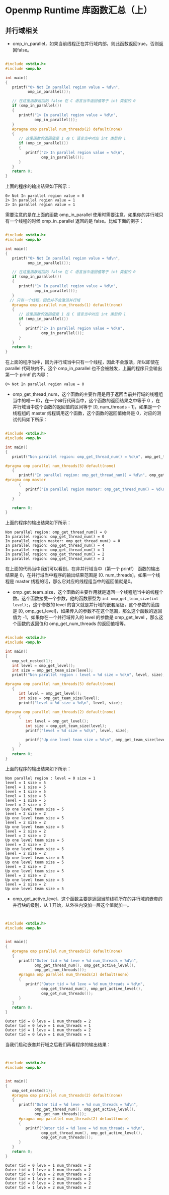 # Openmp Runtime 库函数汇总（上）

## 并行域相关

- omp_in_parallel，如果当前线程正在并行域内部，则此函数返回true，否则返回false。

```c

#include <stdio.h>
#include <omp.h>

int main()
{
   printf("0> Not In parallel region value = %d\n",
          omp_in_parallel());

   // 在这里函数返回的 false 在 C 语言当中返回值等于 int 类型的 0
   if (omp_in_parallel())
   {
      printf("1> In parallel region value = %d\n",
             omp_in_parallel());
   }
   #pragma omp parallel num_threads(2) default(none)
   {
      // 这里函数的返回值是 1 在 C 语言当中对应 int 类型的 1
      if (omp_in_parallel())
      {
         printf("2> In parallel region value = %d\n",
                omp_in_parallel());
      }
   }
   return 0;
}
```

上面的程序的输出结果如下所示：

```shell
0> Not In parallel region value = 0
2> In parallel region value = 1
2> In parallel region value = 1
```

需要注意的是在上面的函数 omp_in_parallel 使用时需要注意，如果你的并行域只有一个线程的时候 omp_in_parallel 返回的是 false。比如下面的例子：

```c

#include <stdio.h>
#include <omp.h>

int main()
{
   printf("0> Not In parallel region value = %d\n",
          omp_in_parallel());

   // 在这里函数返回的 false 在 C 语言当中返回值等于 int 类型的 0
   if (omp_in_parallel())
   {
      printf("1> In parallel region value = %d\n",
             omp_in_parallel());
   }
  // 只有一个线程，因此并不会激活并行域
   #pragma omp parallel num_threads(1) default(none)
   {
      // 这里函数的返回值是 1 在 C 语言当中对应 int 类型的 1
      if (omp_in_parallel())
      {
         printf("2> In parallel region value = %d\n",
                omp_in_parallel());
      }
   }
   return 0;
}
```

在上面的程序当中，因为并行域当中只有一个线程，因此不会激活，所以即使在 parallel 代码块内不，这个 omp_in_parallel 也不会被触发，上面的程序只会输出第一个 printf 的内容：

```shell
0> Not In parallel region value = 0
```

- omp_get_thread_num，这个函数的主要作用是用于返回当前并行域的线程组当中的唯一 ID，在一个串行代码当中，这个函数的返回结果之中等于 0 ，在并行域当中这个函数的返回值的区间等于 [0, num_threads - 1]，如果是一个线程组的 master 线程调用这个函数，这个函数的返回值始终是 0，对应的测试代码如下所示：

```c

#include <stdio.h>
#include <omp.h>

int main()
{
   printf("Non parallel region: omp_get_thread_num() = %d\n", omp_get_thread_num());

#pragma omp parallel num_threads(5) default(none)
   {
      printf("In parallel region: omp_get_thread_num() = %d\n", omp_get_thread_num());
#pragma omp master
      {
         printf("In parallel region master: omp_get_thread_num() = %d\n", omp_get_thread_num());
      }
   }

   return 0;
}
```

上面的程序的输出结果如下所示：

```shell
Non parallel region: omp_get_thread_num() = 0
In parallel region: omp_get_thread_num() = 0
In parallel region master: omp_get_thread_num() = 0
In parallel region: omp_get_thread_num() = 4
In parallel region: omp_get_thread_num() = 1
In parallel region: omp_get_thread_num() = 2
In parallel region: omp_get_thread_num() = 3
```

在上面的代码当中我们可以看到，在非并行域当中（第一个 printf） 函数的输出结果是 0，在并行域当中程序的输出结果范围是 [0. num_threads]，如果一个线程是 master 线程的话，那么它对应的线程组当中的返回值就是0。

- omp_get_team_size，这个函数的主要作用就是返回一个线程组当中的线程个数。这个函数接受一个参数，他的函数原型为 `int omp_get_team_size(int level);`，这个参数的 level 的含义就是并行域的嵌套层级，这个参数的范围是 [0, omp_get_level]，如果传入的参数不在这个范围，那么这个函数的返回值为 -1，如果你在一个并行域传入的 level 的参数是  omp_get_level ，那么这个函数的返回值和 omp_get_num_threads 的返回值相等。

```c

#include <stdio.h>
#include <omp.h>

int main()
{
   omp_set_nested(1);
   int level = omp_get_level();
   int size = omp_get_team_size(level);
   printf("Non parallel region : level = %d size = %d\n", level, size);

#pragma omp parallel num_threads(5) default(none)
   {
      int level = omp_get_level();
      int size = omp_get_team_size(level);
      printf("level = %d size = %d\n", level, size);

#pragma omp parallel num_threads(2) default(none)
      {
         int level = omp_get_level();
         int size = omp_get_team_size(level);
         printf("level = %d size = %d\n", level, size);

         printf("Up one level team size = %d\n", omp_get_team_size(level - 1));
      }
   }
   return 0;
}
```

上面的程序的输出结果如下所示：

```shell
Non parallel region : level = 0 size = 1
level = 1 size = 5
level = 1 size = 5
level = 1 size = 5
level = 1 size = 5
level = 1 size = 5
level = 2 size = 2
Up one level team size = 5
level = 2 size = 2
Up one level team size = 5
level = 2 size = 2
Up one level team size = 5
level = 2 size = 2
level = 2 size = 2
Up one level team size = 5
level = 2 size = 2
Up one level team size = 5
level = 2 size = 2
Up one level team size = 5
Up one level team size = 5
level = 2 size = 2
Up one level team size = 5
level = 2 size = 2
Up one level team size = 5
level = 2 size = 2
Up one level team size = 5
```



- omp_get_active_level，这个函数主要是返回当前线程所在的并行域的嵌套的并行块的级别，从 1 开始，从外往内没加一层这个值就加一。

```c


#include <stdio.h>
#include <omp.h>


int main()
{
   #pragma omp parallel num_threads(2) default(none)
   {
      printf("Outer tid = %d leve = %d num_threads = %d\n",
             omp_get_thread_num(), omp_get_active_level(),
             omp_get_num_threads());
      #pragma omp parallel num_threads(2) default(none)
      {
         printf("Outer tid = %d leve = %d num_threads = %d\n",
                omp_get_thread_num(), omp_get_active_level(),
                omp_get_num_threads());
      }
   }
   return 0;
}
```

```shell
Outer tid = 0 leve = 1 num_threads = 2
Outer tid = 0 leve = 1 num_threads = 1
Outer tid = 1 leve = 1 num_threads = 2
Outer tid = 0 leve = 1 num_threads = 1
```

当我们启动嵌套并行域之后我们再看程序的输出结果：

```c


#include <stdio.h>
#include <omp.h>


int main()
{
   omp_set_nested(1);
   #pragma omp parallel num_threads(2) default(none)
   {
      printf("Outer tid = %d leve = %d num_threads = %d\n",
             omp_get_thread_num(), omp_get_active_level(),
             omp_get_num_threads());
      #pragma omp parallel num_threads(2) default(none)
      {
         printf("Outer tid = %d leve = %d num_threads = %d\n",
                omp_get_thread_num(), omp_get_active_level(),
                omp_get_num_threads());
      }
   }
   return 0;
}
```

```shell
Outer tid = 0 leve = 1 num_threads = 2
Outer tid = 1 leve = 1 num_threads = 2
Outer tid = 0 leve = 2 num_threads = 2
Outer tid = 1 leve = 2 num_threads = 2
Outer tid = 0 leve = 2 num_threads = 2
Outer tid = 1 leve = 2 num_threads = 2
```

